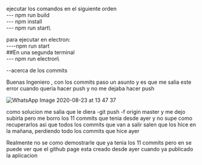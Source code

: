 ejecutar los comandos en el siguiente orden\
--- npm run build\
--- npm install\
--- npm run start\


para ejecutar en electron:\
----npm run start \
##En una segunda terminal\
--- npm run electron\

--acerca de los commits

Buenas Ingeniero , con los commits paso un asunto y es que me salia este error cuando queria hacer push y no me dejaba hacer push

![WhatsApp Image 2020-08-23 at 13 47 37](https://user-images.githubusercontent.com/46858678/90987360-ab717680-e547-11ea-9335-346ca5225397.jpeg)

como solucion me salia que le diera -git push -f origin master y me dejo subirla pero me borro los 11 commits que tenia desde ayer y no supe como recuperarlos
asi que todos los commits que van a salir salen que los hice en la mañana, perdiendo todo los commits que hice ayer

Realmente no se como demostrarle que ya tenia los 11 commits pero en se puede ver que el github page esta creado desde ayer cuando ya publicado la aplicacion

